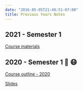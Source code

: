 ```yaml
---
date: "2016-05-05T21:48:51-07:00"
title: Previous Years Notes
---
```


## 2021 - Semester 1

[Course materials](/schedule/schedule2021.html)

## 2020 -  Semester 1 🦠 😷

[Course outline - 2020](/CO/2020ASP46020.pdf)

[Slides](/slides/2020s1.html)